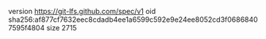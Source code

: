 version https://git-lfs.github.com/spec/v1
oid sha256:af877cf7632eec8cdadb4ee1a6599c592e9e24ee8052cd3f06868407595f4804
size 2715
